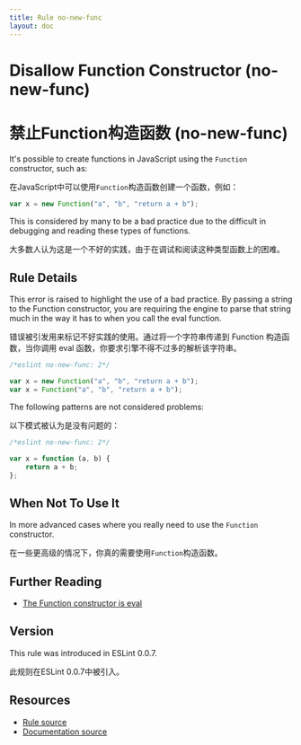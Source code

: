 ```yaml
---
title: Rule no-new-func
layout: doc
---
```

<!-- Note: No pull requests accepted for this file. See README.md in the root directory for details. -->

# Disallow Function Constructor (no-new-func)

# 禁止Function构造函数 (no-new-func)

It's possible to create functions in JavaScript using the `Function` constructor, such as:

在JavaScript中可以使用`Function`构造函数创建一个函数，例如：

```js
var x = new Function("a", "b", "return a + b");
```

This is considered by many to be a bad practice due to the difficult in debugging and reading these types of functions.

大多数人认为这是一个不好的实践，由于在调试和阅读这种类型函数上的困难。

## Rule Details

This error is raised to highlight the use of a bad practice. By passing a string to the Function constructor, you are requiring the engine to parse that string much in the way it has to when you call the eval function.

错误被引发用来标记不好实践的使用。通过将一个字符串传递到 Function 构造函数，当你调用 eval 函数，你要求引擎不得不过多的解析该字符串。

```js
/*eslint no-new-func: 2*/

var x = new Function("a", "b", "return a + b");
var x = Function("a", "b", "return a + b");
```

The following patterns are not considered problems:

以下模式被认为是没有问题的：

```js
/*eslint no-new-func: 2*/

var x = function (a, b) {
    return a + b;
};
```

## When Not To Use It

In more advanced cases where you really need to use the `Function` constructor.

在一些更高级的情况下，你真的需要使用`Function`构造函数。

## Further Reading

* [The Function constructor is eval](http://jslinterrors.com/the-function-constructor-is-eval/)

## Version

This rule was introduced in ESLint 0.0.7.

此规则在ESLint 0.0.7中被引入。

## Resources

* [Rule source](https://github.com/eslint/eslint/tree/master/lib/rules/no-new-func.js)
* [Documentation source](https://github.com/eslint/eslint/tree/master/docs/rules/no-new-func.md)
